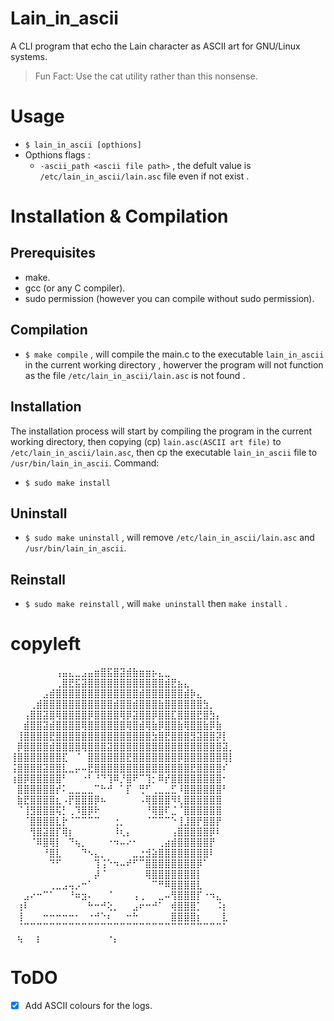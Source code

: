 # Lain_in_ascii
A CLI program that echo the Lain character as ASCII art for GNU/Linux systems.
> Fun Fact: Use the cat utility rather than this nonsense.
# Usage
- `$ lain_in_ascii [opthions]`
- Opthions flags :
  - `-ascii_path <ascii file path>` , the defult value is `/etc/lain_in_ascii/lain.asc` file even if not exist .
# Installation & Compilation
## Prerequisites
- make.
- gcc (or any C compiler).
- sudo permission (however you can compile without sudo permission).
## Compilation
- `$ make compile` , will compile the main.c to the executable `lain_in_ascii` in the current working directory , howerver the program will not function as the file `/etc/lain_in_ascii/lain.asc` is not found .
## Installation
The installation process will start by compiling the program in the current working directory, then copying (cp) `lain.asc(ASCII art file)` to `/etc/lain_in_ascii/lain.asc`, then cp the executable `lain_in_ascii` file to `/usr/bin/lain_in_ascii`. Command:
- `$ sudo make install`
## Uninstall
- `$ sudo make uninstall` , will remove `/etc/lain_in_ascii/lain.asc` and `/usr/bin/lain_in_ascii`.
## Reinstall
- `$ sudo make reinstall` , will `make uninstall` then `make install` .

# copyleft
⠀⠀⠀⠀⠀⠀⠀⢠⣤⣄⣀⣠⣤⣶⣿⣯⣿⣽⣾⣷⣶⣶⡦⣄⣀⠀⠀⠀⠀⠀⠀⠀⠀⠀⠀
⠀⠀⠀⠀⠀⠀⠀⢀⣿⣟⣯⣽⣿⣿⣿⣿⣿⣿⣿⣿⣿⣿⣿⣿⣾⣟⣦⣄⠀⠀⠀⠀⠀⠀⠀
⠀⠀⠀⠀⠀⣠⣾⣿⣿⣿⣿⣿⣿⣿⣿⣿⣿⣿⣿⣿⣾⣿⣿⣿⣿⣿⣿⣾⡷⣄⠀⠀⠀⠀⠀
⠀⠀⠀⢀⣾⣿⣿⣿⣿⣿⣿⣿⣿⣿⣿⣿⣾⣿⣿⣾⣿⣿⣿⣷⣿⣿⣿⣿⣿⣿⣳⡀⠀⠀⠀
⠀⠀⢠⣿⣿⣽⣿⢿⣿⣿⣿⣿⡿⣿⣿⣿⣿⢿⡿⣽⣿⣿⡿⣿⣿⣏⣿⣿⣿⣟⣿⣳⡄⠀⠀
⠀⠀⣾⣿⣿⣽⣾⣿⣿⣿⣿⢿⣿⣿⣿⣿⣿⣿⢿⣿⣾⢿⣷⡿⣿⣿⣷⢿⣿⣿⣷⡿⣷⠀⠀
⠀⢸⣿⣿⣿⣿⣟⣿⣿⣿⣿⣿⣿⣿⣿⣿⣿⣿⣿⣿⣿⣿⣳⣿⣟⣿⣿⣿⣻⣽⣿⣿⡽⡇⠀
⠀⡿⣿⣿⣿⣿⣾⣿⣿⣿⣿⢿⣿⣿⣿⣽⣿⣿⣿⣿⣿⣿⣿⣿⣿⣿⣿⣿⣿⣿⣿⣿⣿⣽⡀
⢸⣿⣿⣿⣿⣿⣿⣿⣏⠀⠈⠀⣿⣿⣿⣿⣿⣿⣟⣿⣿⣿⣿⣿⣿⣿⡿⣿⣿⣿⣿⣿⣿⢿⡇
⢨⣿⣿⣿⣿⣽⣿⣿⣇⣀⡤⠤⣟⣿⣿⣿⣿⣿⣿⣿⣿⣿⣿⣿⣿⣿⣿⣿⣟⣿⣿⣿⣿⠎⠀
⢰⣿⡿⣿⣿⣿⣿⣿⠃⠀⠀⠐⠃⠘⠙⢹⠿⡘⣿⠟⠉⢹⡂⠿⡞⣿⣿⣿⣿⣿⣿⣿⣿⠂⠀
⠀⣿⣿⣿⣿⣿⣿⡞⠅⣀⣀⣀⣀⠉⠓⠚⠀⠁⡏⠀⢛⠋⢀⣀⣀⣋⠸⣿⣿⣿⣿⣿⣿⠃⠀
⠀⣷⣟⣿⣿⣿⣿⣆⠠⡟⣿⣿⣿⡿⠦⠀⠀⠀⠀⠀⠠⢿⣿⣿⣿⠻⢇⣿⣿⣿⣿⣿⣿⠀⠀
⠀⠈⢸⣻⣿⣿⣿⢯⡃⢀⠹⣿⡿⠗⠀⠀⠀⠀⠀⠀⠀⠘⢿⣿⠏⣈⠈⣿⣿⣿⣿⣿⣿⠀⠀
⠀⠀⠈⣿⣿⣿⣿⣇⡗⠈⠉⠉⠉⠉⠀⠀⢐⡀⠀⠀⠀⠈⠉⠉⠉⠑⢸⣸⣿⡟⣿⣿⡟⠀⠀
⠀⠀⠀⢻⣿⣽⣿⡏⢿⡆⠀⠀⠀⠀⠀⠀⠸⢆⡄⠀⠀⠀⠀⠀⠀⢠⣿⣿⣿⣿⣿⡿⠇⠀⠀
⠀⠀⠀⠈⠿⣿⢿⡇⠀⠙⢦⡀⠀⠀⠀⠐⠲⠤⠔⠂⠀⠀⠀⢀⣴⣾⣿⣿⣿⣿⣿⡟⠀⠀⠀
⠀⠀⠀⠀⠀⠘⣿⣇⠀⠀⠀⠙⠢⣄⡀⠀⠀⠀⠀⣀⣐⣺⣵⣿⣿⣿⣿⣿⣿⣿⣿⠇⠀⠀⠀
⠀⠀⠀⠀⠀⠀⠙⠋⠀⠀⠀⠀⠀⢹⢨⠑⠲⠤⠞⠋⠉⣿⣿⣿⣿⣿⣿⣿⣿⡿⠁⠀⠀⠀⠀
⠀⠀⠀⠀⠀⠀⠀⠀⠀⠀⠀⠀⠀⡼⠈⠀⠀⠀⠀⠀⠀⢿⣿⣿⣿⣿⣿⣿⣿⡇⠀⠀⠀⠀⠀
⠀⠀⠀⠀⠀⠀⢀⣀⣠⢤⡠⠒⠁⠀⠀⠀⠀⠀⠀⠀⠀⠀⠉⠛⠿⣿⣿⣿⣿⣇⠀⠀⠀⠀⠀
⠀⠀⣠⠔⠒⠉⠁⠀⠀⠘⠶⣲⠄⠀⠀⠈⠀⠀⠀⢠⢀⠀⠀⣀⠤⢻⣿⣿⣿⡏⠐⠲⣄⠀⠀
⠀⢰⠇⠀⠀⠀⠀⠀⠀⠀⠀⠀⠓⠒⠚⢕⡀⠀⠀⣠⠖⠒⠚⠁⠀⢾⣿⣿⣿⡁⠀⠀⠨⡆⠀
⠀⢸⠀⠀⠀⠒⠒⠒⠒⠒⠂⠀⠐⠚⠑⠆⠀⠀⠒⠓⠀⠀⠀⠀⠀⣿⣿⣿⣿⡆⠀⠀⠀⣇⠀
⠀⠈⠉⠉⠉⠉⠉⠉⠉⠉⠉⠉⠉⠉⠉⠉⠉⠉⠉⠉⠉⠉⠉⠉⠉⠉⠉⠉⠉⠉⠉⠉⠉⠁⠀
⠀⢦⠀⠀⡆⠀⠀⠀⠀⠀⠀⠀⠀⠀⠀⠐⡄⠀⠀⠀⠀⠀⠀⠀⠀⠀⠀⠀⠀⠀⠀⠀⠀⠀⠀

# ToDO
- [x] Add ASCII colours for the logs.
